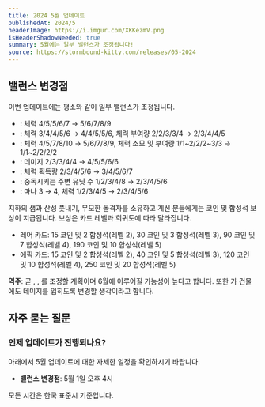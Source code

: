 ```yaml
---
title: 2024 5월 업데이트
publishedAt: 2024/5
headerImage: https://i.imgur.com/XKKezmV.png
isHeaderShadowNeeded: true
summary: 5월에는 일부 밸런스가 조정됩니다!
source: https://stormbound-kitty.com/releases/05-2024
---
```


<script>
    import BadgedHeader from "$components/BadgedHeader.svelte";
    import Old from "$components/Old.svelte";
    import New from "$components/New.svelte";
    import ImageBlock from "$components/ImageBlock.svelte";
    import FlexibleList from "$components/FlexibleList.svelte";
    import Icon from "$components/Icon.svelte";
    import Card from "$components/Card.svelte";
    import CardLink from "$components/CardLink.svelte";
    import Comment from "$components/Comment.svelte";
    import DiscountedBrawl from "$components/DiscountedBrawl.md";
</script>

## 밸런스 변경점
이번 업데이트에는 평소와 같이 일부 밸런스가 조정됩니다.

  - <CardLink target="속박된 다이몬" />: 체력 <Old>4/5/5/6/7</Old> → <New type="buff">5/6/7/8/9</New>
  - <CardLink target="난로" />: 체력 <Old>3/4/4/5/6</Old> → <New type="buff">4</New>/4/<New type="buff">5</New>/5/6, 체력 부여량 <Old>2/2/3/3/4</Old> → 2/<New type="buff">3/4/4/5</New>
  - <CardLink target="지하의 샘" />: 체력 <Old>4/5/7/8/10</Old> → <New type="buff">5/6</New>/7/8/<New type="nerf">9</New>, 체력 소모 및 부여량 <Old>1/1~2/2/2~3/3</Old> → 1/1~2/2/<New type="nerf">2/2</New>
  - <CardLink target="흡수하는 말썽쟁이" />: 데미지 <Old>2/3/3/4/4</Old> → <New type="buff">4/5/5/6/6</New>
  - <CardLink target="고상한 토드" />: 체력 획득량 <Old>2/3/4/5/6</Old> → <New type="buff">3/4/5/6/7</New>
  - <CardLink target="산성 풋내기" />: 중독시키는 주변 유닛 수 <Old>1/2/3/4/8</Old> → <New type="buff">2/3/4/5</New>/<New type="nerf">6</New>
  - <CardLink target="무모한 돌격자" />: 마나 <Old>3</Old> → <New type="nerf">4</New>, 체력 <Old>1/2/3/4/5</Old> → <New type="buff">2/3/4/5/6</New>

<Comment>

지하의 샘과 산성 풋내기, 무모한 돌격자를 소유하고 계신 분들에게는 코인 및 합성석 보상이 지급됩니다. 보상은 카드 레벨과 희귀도에 따라 달라집니다.

  - <Icon type="rare" /> 레어 카드: <Icon type="coin" /> 15 코인 및 <Icon type="stone" /> 2 합성석(레벨 2), <Icon type="coin" /> 30 코인 및 <Icon type="stone" /> 3 합성석(레벨 3), <Icon type="coin" /> 90 코인 및 <Icon type="stone" /> 7 합성석(레벨 4), <Icon type="coin" /> 190 코인 및 <Icon type="stone" /> 10 합성석(레벨 5)
  - <Icon type="epic" /> 에픽 카드: <Icon type="coin" /> 15 코인 및 <Icon type="stone" /> 2 합성석(레벨 2), <Icon type="coin" /> 40 코인 및 <Icon type="stone" /> 5 합성석(레벨 3), <Icon type="coin" /> 120 코인 및 <Icon type="stone" /> 10 합성석(레벨 4), <Icon type="coin" /> 250 코인 및 <Icon type="stone" /> 20 합성석(레벨 5)

</Comment>
<Comment>

**역주**: 곧 <CardLink target="현자의 선물" />, <CardLink target="옹호자" />, <CardLink target="사냥꾼 우베스" />를 조정할 계획이며 6월에 이루어질 가능성이 높다고 합니다. 또한 <CardLink target="불타는 물줄기" />가 건물에도 데미지를 입히도록 변경할 생각이라고 합니다.

</Comment>

## 자주 묻는 질문
### 언제 업데이트가 진행되나요?
아래에서 5월 업데이트에 대한 자세한 일정을 확인하시기 바랍니다.

  - **밸런스 변경점**: 5월 1일 오후 4시

모든 시간은 한국 표준시 기준입니다.